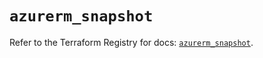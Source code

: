 # `azurerm_snapshot`

Refer to the Terraform Registry for docs: [`azurerm_snapshot`](https://registry.terraform.io/providers/hashicorp/azurerm/3.100.0/docs/resources/snapshot).
